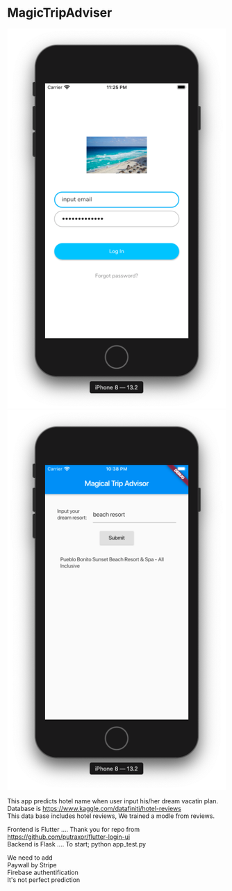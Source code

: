 # MagicTripAdviser
![Alt text](https://github.com/Afrochemist/MagicTripAdviser/blob/master/screen1.png)
![Alt text](https://github.com/Afrochemist/MagicTripAdviser/blob/master/screen2.png)  

This app predicts hotel name when user input his/her dream vacatin plan.   
Database is https://www.kaggle.com/datafiniti/hotel-reviews  
This data base includes hotel reviews, We trained a modle from reviews.  

Frontend is Flutter .... Thank you for repo from  https://github.com/putraxor/flutter-login-ui  
Backend is Flask .... To start; python app_test.py  

We need to add  
 Paywall by Stripe  
 Firebase authentification  
 It's not perfect prediction  


